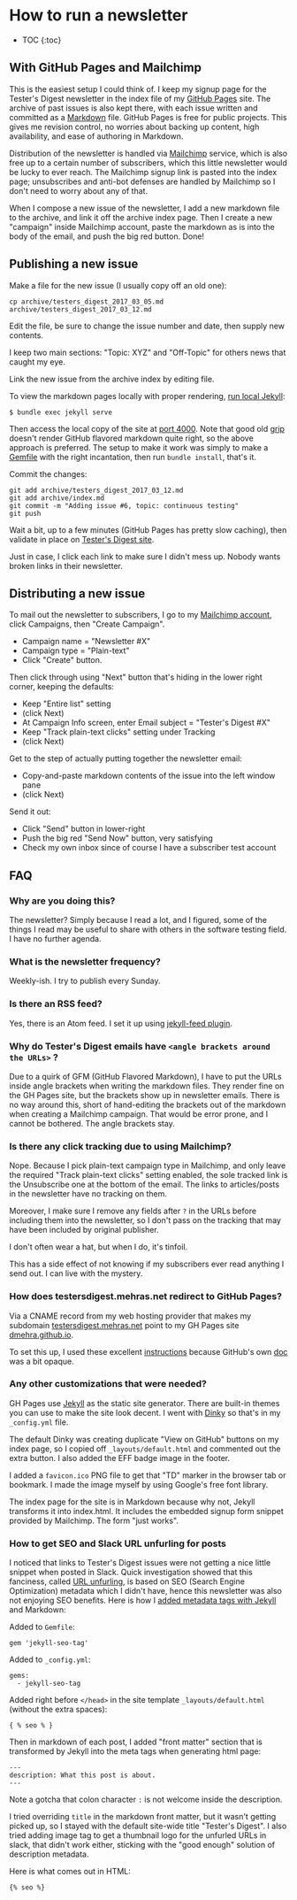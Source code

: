 # How to run a newsletter

* TOC
{:toc}

## With GitHub Pages and Mailchimp

This is the easiest setup I could think of. I keep my signup page for the Tester's Digest newsletter in the index file of my [GitHub Pages](https://pages.github.com/) site. The archive of past issues is also kept there, with each issue written and committed as a [Markdown](https://guides.github.com/features/mastering-markdown/) file. GitHub Pages is free for public projects. This gives me revision control, no worries about backing up content, high availability, and ease of authoring in Markdown.

Distribution of the newsletter is handled via [Mailchimp](https://mailchimp.com/) service, which is also free up to a certain number of subscribers, which this little newsletter would be lucky to ever reach. The Mailchimp signup link is pasted into the index page; unsubscribes and anti-bot defenses are handled by Mailchimp so I don't need to worry about any of that.

When I compose a new issue of the newsletter, I add a new markdown file to the archive, and link it off the archive index page. Then I create a new "campaign" inside Mailchimp account, paste the markdown as is into the body of the email, and push the big red button. Done!

## Publishing a new issue

Make a file for the new issue (I usually copy off an old one):

```
cp archive/testers_digest_2017_03_05.md archive/testers_digest_2017_03_12.md
```

Edit the file, be sure to change the issue number and date, then supply new contents.

I keep two main sections: "Topic: XYZ" and "Off-Topic" for others news that caught my eye.

Link the new issue from the archive index by editing [](archive/index.md) file.

To view the markdown pages locally with proper rendering, [run local Jekyll](https://help.github.com/articles/setting-up-your-github-pages-site-locally-with-jekyll/):

```
$ bundle exec jekyll serve
```

Then access the local copy of the site at [port 4000](http://127.0.0.1:4000/). Note that good old [grip](https://github.com/joeyespo/grip) doesn't render GitHub flavored markdown quite right, so the above approach is preferred. The setup to make it work was simply to make a [Gemfile](Gemfile) with the right incantation, then run `bundle install`, that's it.

Commit the changes:

```
git add archive/testers_digest_2017_03_12.md
git add archive/index.md
git commit -m "Adding issue #6, topic: continuous testing"
git push
```

Wait a bit, up to a few minutes (GitHub Pages has pretty slow caching), then validate in place on [Tester's Digest site](http://testersdigest.mehras.net/archive/).

Just in case, I click each link to make sure I didn't mess up. Nobody wants broken links in their newsletter.

## Distributing a new issue

To mail out the newsletter to subscribers, I go to my [Mailchimp account](https://login.mailchimp.com/), click Campaigns, then "Create Campaign".

* Campaign name = "Newsletter #X"
* Campaign type = "Plain-text"
* Click "Create" button.

Then click through using "Next" button that's hiding in the lower right corner, keeping the defaults:

* Keep "Entire list" setting
* (click Next)
* At Campaign Info screen, enter Email subject = "Tester's Digest #X"
* Keep "Track plain-text clicks" setting under Tracking
* (click Next)

Get to the step of actually putting together the newsletter email:

* Copy-and-paste markdown contents of the issue into the left window pane
* (click Next)

Send it out:

* Click "Send" button in lower-right
* Push the big red "Send Now" button, very satisfying
* Check my own inbox since of course I have a subscriber test account

## FAQ

### Why are you doing this?

The newsletter? Simply because I read a lot, and I figured, some of the things I read may be useful to share with others in the software testing field. I have no further agenda.

### What is the newsletter frequency?

Weekly-ish. I try to publish every Sunday.

### Is there an RSS feed?

Yes, there is an Atom feed. I set it up using [jekyll-feed plugin](https://help.github.com/articles/atom-rss-feeds-for-github-pages/).

### Why do Tester's Digest emails have `<angle brackets around the URLs>` ?

Due to a quirk of GFM (GitHub Flavored Markdown), I have to put the URLs inside angle brackets when writing the markdown files. They render fine on the GH Pages site, but the brackets show up in newsletter emails. There is no way around this, short of hand-editing the brackets out of the markdown when creating a Mailchimp campaign. That would be error prone, and I cannot be bothered. The angle brackets stay.

### Is there any click tracking due to using Mailchimp?

Nope. Because I pick plain-text campaign type in Mailchimp, and only leave the required "Track plain-text clicks" setting enabled, the sole tracked link is the Unsubscribe one at the bottom of the email. The links to articles/posts in the newsletter have no tracking on them.

Moreover, I make sure I remove any fields after `?` in the URLs before including them into the newsletter, so I don't pass on the tracking that may have been included by original publisher.

I don't often wear a hat, but when I do, it's tinfoil.

This has a side effect of not knowing if my subscribers ever read anything I send out. I can live with the mystery.

### How does testersdigest.mehras.net redirect to GitHub Pages?

Via a CNAME record from my web hosting provider that makes my subdomain [testersdigest.mehras.net](http://testersdigest.mehras.net) point to my GH Pages site [dmehra.github.io](http://github.com/dmehra/dmehra.github.io).

To set this up, I used these excellent [instructions](https://github.com/tomkeays/cname-setup) because GitHub's own [doc](https://help.github.com/articles/using-a-custom-domain-with-github-pages/) was a bit opaque.

### Any other customizations that were needed?

GH Pages use [Jekyll](https://jekyllrb.com/docs/github-pages/) as the static site generator. There are built-in themes you can use to make the site look decent. I went with [Dinky](https://github.com/pages-themes/dinky) so that's in my `_config.yml` file.

The default Dinky was creating duplicate "View on GitHub" buttons on my index page, so I copied off `_layouts/default.html` and commented out the extra button. I also added the EFF badge image in the footer.

I added a `favicon.ico` PNG file to get that "TD" marker in the browser tab or bookmark. I made the image myself by using Google's free font library.

The index page for the site is in Markdown because why not, Jekyll transforms it into index.html. It includes the embedded signup form snippet provided by Mailchimp. The form "just works".

### How to get SEO and Slack URL unfurling for posts

I noticed that links to Tester's Digest issues were not getting a nice little snippet when posted in Slack. Quick investigation showed that this fanciness, called [URL unfurling](https://medium.com/slack-developer-blog/everything-you-ever-wanted-to-know-about-unfurling-but-were-afraid-to-ask-or-how-to-make-your-e64b4bb9254), is based on SEO (Search Engine Optimization) metadata which I didn't have, hence this newsletter was also not enjoying SEO benefits. Here is how I [added metadata tags with Jekyll](https://github.com/jekyll/jekyll-seo-tag#usage) and Markdown:

Added to `Gemfile`:

```
gem 'jekyll-seo-tag'
```

Added to `_config.yml`:

```
gems:
  - jekyll-seo-tag
```

Added right before `</head>` in the site template `_layouts/default.html` (without the extra spaces):

```
{ % seo % }
```

Then in markdown of each post, I added "front matter" section that is transformed by Jekyll into the meta tags when generating html page:

```
---
description: What this post is about.
---
```

Note a gotcha that colon character `:` is not welcome inside the description.

I tried overriding `title` in the markdown front matter, but it wasn't getting picked up, so I stayed with the default site-wide title "Tester's Digest". I also tried adding image tag to get a thumbnail logo for the unfurled URLs in slack, that didn't work either, sticking with the "good enough" solution of description metadata.

Here is what comes out in HTML:

```
{% seo %}
```
